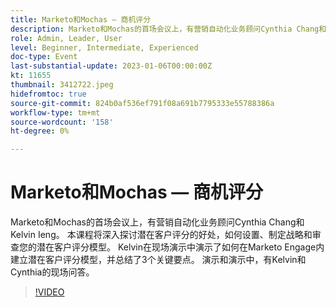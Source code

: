 ```yaml
---
title: Marketo和Mochas — 商机评分
description: Marketo和Mochas的首场会议上，有营销自动化业务顾问Cynthia Chang和Kelvin Ieng。 本课程将深入探讨潜在客户评分的好处，如何设置、制定战略和审查您的潜在客户评分模型。 Kelvin在现场演示中演示了如何在Marketo Engage内建立潜在客户评分模型，并总结了3个关键要点。 演示和演示中，有Kelvin和Cynthia的现场问答。
role: Admin, Leader, User
level: Beginner, Intermediate, Experienced
doc-type: Event
last-substantial-update: 2023-01-06T00:00:00Z
kt: 11655
thumbnail: 3412722.jpeg
hidefromtoc: true
source-git-commit: 824b0af536ef791f08a691b7795333e55788386a
workflow-type: tm+mt
source-wordcount: '158'
ht-degree: 0%

---
```



# Marketo和Mochas — 商机评分

Marketo和Mochas的首场会议上，有营销自动化业务顾问Cynthia Chang和Kelvin Ieng。 本课程将深入探讨潜在客户评分的好处，如何设置、制定战略和审查您的潜在客户评分模型。 Kelvin在现场演示中演示了如何在Marketo Engage内建立潜在客户评分模型，并总结了3个关键要点。 演示和演示中，有Kelvin和Cynthia的现场问答。

>[!VIDEO](https://video.tv.adobe.com/v/3412722/?quality=12&learn=on)